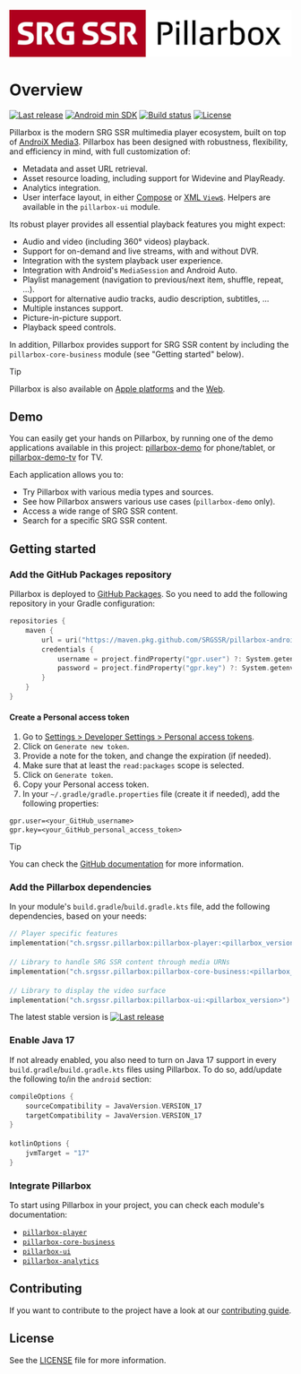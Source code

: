 [![Pillarbox logo](https://github.com/SRGSSR/pillarbox-apple/blob/main/docs/README-images/logo.jpg)](https://github.com/SRGSSR/pillarbox-android)

# Overview

[![Last release](https://img.shields.io/github/v/release/SRGSSR/pillarbox-android?label=Release)](https://github.com/SRGSSR/pillarbox-android/releases)
[![Android min SDK](https://img.shields.io/badge/Android-21%2B-34A853)](https://github.com/SRGSSR/pillarbox-android)
[![Build status](https://img.shields.io/github/actions/workflow/status/SRGSSR/pillarbox-android/build.yml?label=Build)](https://github.com/SRGSSR/pillarbox-android/actions/workflows/build.yml)
[![License](https://img.shields.io/github/license/SRGSSR/pillarbox-android?label=License)](https://github.com/SRGSSR/pillarbox-android/blob/main/LICENSE)

Pillarbox is the modern SRG SSR multimedia player ecosystem, built on top of [AndroiX Media3](https://developer.android.com/media/media3). Pillarbox has been designed with robustness, flexibility, and  efficiency in mind, with full customization of:
- Metadata and asset URL retrieval.
- Asset resource loading, including support for Widevine and PlayReady.
- Analytics integration.
- User interface layout, in either [Compose](https://developer.android.com/develop/ui/compose/layouts) or [XML `View`s](https://developer.android.com/develop/ui/views/layout/declaring-layout). Helpers are available in the `pillarbox-ui` module.

Its robust player provides all essential playback features you might expect:
- Audio and video (including 360° videos) playback.
- Support for on-demand and live streams, with and without DVR.
- Integration with the system playback user experience.
- Integration with Android's `MediaSession` and Android Auto.
- Playlist management (navigation to previous/next item, shuffle, repeat, ...).
- Support for alternative audio tracks, audio description, subtitles, ...
- Multiple instances support.
- Picture-in-picture support.
- Playback speed controls.

In addition, Pillarbox provides support for SRG SSR content by including the `pillarbox-core-business` module (see "Getting started" below).

> [!TIP]
> Pillarbox is also available on [Apple platforms](https://github.com/SRGSSR/pillarbox-apple/) and the [Web](https://github.com/SRGSSR/pillarbox-web/).

## Demo

You can easily get your hands on Pillarbox, by running one of the demo applications available in this project: [pillarbox-demo](../pillarbox-demo) for phone/tablet, or [pillarbox-demo-tv](../pillarbox-demo-tv) for TV.

Each application allows you to:
- Try Pillarbox with various media types and sources.
- See how Pillarbox answers various use cases (`pillarbox-demo` only).
- Access a wide range of SRG SSR content.
- Search for a specific SRG SSR content.

## Getting started

### Add the GitHub Packages repository

Pillarbox is deployed to [GitHub Packages](https://github.com/orgs/SRGSSR/packages?repo_name=pillarbox-android). So you need to add the following repository in your Gradle configuration:

```kotlin
repositories {
    maven {
        url = uri("https://maven.pkg.github.com/SRGSSR/pillarbox-android")
        credentials {
            username = project.findProperty("gpr.user") ?: System.getenv("USERNAME")
            password = project.findProperty("gpr.key") ?: System.getenv("TOKEN")
        }
    }
}
```

#### Create a Personal access token

1. Go to [Settings > Developer Settings > Personal access tokens](https://github.com/settings/tokens).
2. Click on `Generate new token`.
3. Provide a note for the token, and change the expiration (if needed).
4. Make sure that at least the `read:packages` scope is selected.
5. Click on `Generate token`.
6. Copy your Personal access token.
7. In your `~/.gradle/gradle.properties` file (create it if needed), add the following properties:
```properties
gpr.user=<your_GitHub_username>
gpr.key=<your_GitHub_personal_access_token>
```

> [!TIP]
> You can check the [GitHub documentation](https://docs.github.com/en/packages/working-with-a-github-packages-registry/working-with-the-gradle-registry#using-a-published-package) for more information. 

### Add the Pillarbox dependencies

In your module's `build.gradle`/`build.gradle.kts` file, add the following dependencies, based on your needs:

```kotlin
// Player specific features
implementation("ch.srgssr.pillarbox:pillarbox-player:<pillarbox_version>")

// Library to handle SRG SSR content through media URNs
implementation("ch.srgssr.pillarbox:pillarbox-core-business:<pillarbox_version>")

// Library to display the video surface
implementation("ch.srgssr.pillarbox:pillarbox-ui:<pillarbox_version>") 
```

The latest stable version is [![Last release](https://img.shields.io/github/v/release/SRGSSR/pillarbox-android?label=)](https://github.com/SRGSSR/pillarbox-android/releases/latest)

### Enable Java 17

If not already enabled, you also need to turn on Java 17 support in every `build.gradle`/`build.gradle.kts` files using Pillarbox. To do so, add/update the following to/in the `android` section:

```kotlin
compileOptions {
    sourceCompatibility = JavaVersion.VERSION_17
    targetCompatibility = JavaVersion.VERSION_17
}

kotlinOptions {
    jvmTarget = "17"
}
```

### Integrate Pillarbox

To start using Pillarbox in your project, you can check each module's documentation:
- [`pillarbox-player`](https://github.com/SRGSSR/pillarbox-android/blob/main/pillarbox-player/docs/README.md)
- [`pillarbox-core-business`](https://github.com/SRGSSR/pillarbox-android/blob/main/pillarbox-core-business/docs/README.md)
- [`pillarbox-ui`](https://github.com/SRGSSR/pillarbox-android/blob/main/pillarbox-ui/docs/README.md)
- [`pillarbox-analytics`](https://github.com/SRGSSR/pillarbox-android/blob/main/pillarbox-analytics/docs/README.md)

## Contributing

If you want to contribute to the project have a look at our [contributing guide](CONTRIBUTING.md).

## License

See the [LICENSE](../LICENSE) file for more information.
